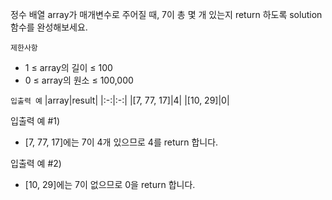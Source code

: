정수 배열 array가 매개변수로 주어질 때, 7이 총 몇 개 있는지 return 하도록 solution 함수를 완성해보세요.

`제한사항`
- 1 ≤ array의 길이 ≤ 100
- 0 ≤ array의 원소 ≤ 100,000

`입출력 예`
|array|result|
|:-:|:-:|
|[7, 77, 17]|4|
|[10, 29]|0|

입출력 예 #1)
- [7, 77, 17]에는 7이 4개 있으므로 4를 return 합니다.

입출력 예 #2)
- [10, 29]에는 7이 없으므로 0을 return 합니다.
